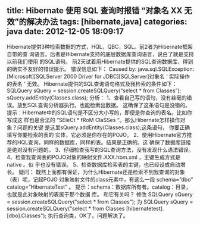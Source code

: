 title: Hibernate 使用 SQL 查询时报错 “对象名 XX 无效”的解决办法
tags: [hibernate,java]
categories: java
date: 2012-12-05 18:09:17
---
Hibernate提供3种检索数据的方式，HQL，QBC，SQL。前2者为Hibernate框架自带的查
询语言。后者是Hibernate支持的底层数据库查询语言，说白了就是支持以前我们使用
的SQL语句。
前2天试着用Hibernate提供的SQL查询数据库，得到的确实不友好的错误提示。
错误信息如下：
Caused by: java.sql.SQLException: [Microsoft][SQLServer 2000 Driver for
JDBC][SQLServer]对象名 ‘ 实际操作的表名 ‘ 无效。
Hibernate提供的SQL查询语句格式及我检索的条件如下：
SQLQuery sQuery = session.createSQLQuery(“select * from Classes”);
sQuery.addEntity(Classes.class);
分析：
1、查看自己写的语句，没有丝毫的错误。放到SQL查询分析器执行。也能检索出数据。
这确保了这条语句是没错的。
提示：Hibernate中的SQL语句是不区分大小写的，即便是你查询的表名。比如你写成这
样也是合法的 “SEleCt * fRoM ClaSSes “。那么Hibernate怎样操作对象？问题的关键
是这里sQuery.addEntity(Classes.class);这条语句， 你要正确填写你要检索的表的
实体，它必须是你存在的POJO。
2、使用Hibernate官方推荐的HQL查询，同样的数据库，同样的表。结果是正确的。这
确保了数据库链接是绝对没有问题的。
3、仔细检查我写的SQL查询方法，没有发现什么语法错误。
4、检查我查询表的POJO对象的映射文件.XXX.hbm.xml ，主键生成方式是 native 。似
乎也没有错误。
5、检查数据库检索表的主键，也已经设成自动增长。
疑问：
既然上面都有保证，为什么Hibernate还是检索不到我查询的对象（表）呢，记起POJO
对象映射文件的class元素中，有这么一段 schema=”dbo” catalog=”HibernateTest”
。
提示：schema：数据库所有者。catalog：目录，也就是此对象映射的表属于那个数据
库。
和它有关吗？
修改
SQLQuery sQuery = session.createSQLQuery("select * from Classes");
为
SQLQuery sQuery = session.createSQLQuery("select * from Classes [hibernatetest].[dbo].Classes");
执行查询类，OK了。问题解决了。
